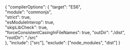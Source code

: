 {
  "compilerOptions": {
    "target": "ES6",                          
    "module": "commonjs",                     
    "strict": true,                           
    "esModuleInterop": true,                  
    "skipLibCheck": true,                     
    "forceConsistentCasingInFileNames": true, 
    "outDir": "./dist",                       
    "rootDir": "./src"                        
  },
  "include": ["src"],
  "exclude": ["node_modules", "dist"]
}
